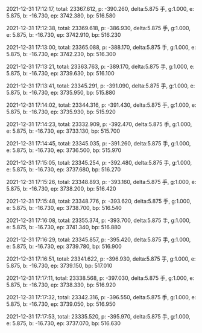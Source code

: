 2021-12-31 17:12:17, total: 23367.612, p: -390.260, delta:5.875 手, g:1.000, e: 5.875, b: -16.730, ep: 3742.380, bp: 516.580

2021-12-31 17:12:38, total: 23369.618, p: -386.930, delta:5.875 手, g:1.000, e: 5.875, b: -16.730, ep: 3742.910, bp: 516.230

2021-12-31 17:13:00, total: 23365.088, p: -388.170, delta:5.875 手, g:1.000, e: 5.875, b: -16.730, ep: 3742.230, bp: 516.300

2021-12-31 17:13:21, total: 23363.763, p: -389.170, delta:5.875 手, g:1.000, e: 5.875, b: -16.730, ep: 3739.630, bp: 516.100

2021-12-31 17:13:41, total: 23345.291, p: -391.090, delta:5.875 手, g:1.000, e: 5.875, b: -16.730, ep: 3735.950, bp: 515.880

2021-12-31 17:14:02, total: 23344.316, p: -391.430, delta:5.875 手, g:1.000, e: 5.875, b: -16.730, ep: 3735.930, bp: 515.920

2021-12-31 17:14:23, total: 23332.909, p: -392.470, delta:5.875 手, g:1.000, e: 5.875, b: -16.730, ep: 3733.130, bp: 515.700

2021-12-31 17:14:45, total: 23345.035, p: -391.260, delta:5.875 手, g:1.000, e: 5.875, b: -16.730, ep: 3736.500, bp: 515.970

2021-12-31 17:15:05, total: 23345.254, p: -392.480, delta:5.875 手, g:1.000, e: 5.875, b: -16.730, ep: 3737.680, bp: 516.270

2021-12-31 17:15:26, total: 23348.893, p: -393.160, delta:5.875 手, g:1.000, e: 5.875, b: -16.730, ep: 3738.200, bp: 516.420

2021-12-31 17:15:48, total: 23348.776, p: -393.620, delta:5.875 手, g:1.000, e: 5.875, b: -16.730, ep: 3738.700, bp: 516.540

2021-12-31 17:16:08, total: 23355.374, p: -393.700, delta:5.875 手, g:1.000, e: 5.875, b: -16.730, ep: 3741.340, bp: 516.880

2021-12-31 17:16:29, total: 23345.857, p: -395.420, delta:5.875 手, g:1.000, e: 5.875, b: -16.730, ep: 3739.780, bp: 516.900

2021-12-31 17:16:51, total: 23341.622, p: -396.930, delta:5.875 手, g:1.000, e: 5.875, b: -16.730, ep: 3739.150, bp: 517.010

2021-12-31 17:17:11, total: 23338.568, p: -397.030, delta:5.875 手, g:1.000, e: 5.875, b: -16.730, ep: 3738.330, bp: 516.920

2021-12-31 17:17:32, total: 23342.316, p: -396.550, delta:5.875 手, g:1.000, e: 5.875, b: -16.730, ep: 3739.050, bp: 516.950

2021-12-31 17:17:53, total: 23335.520, p: -395.970, delta:5.875 手, g:1.000, e: 5.875, b: -16.730, ep: 3737.070, bp: 516.630